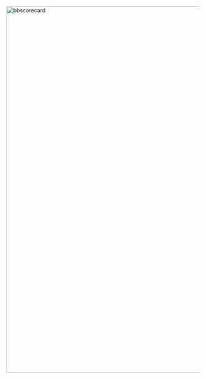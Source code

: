 <img width="956" alt="bbscorecard" src="https://github.com/khumanshusingh/Basketball-Scoreboard/assets/90241431/2389a89c-1ca3-4e3c-980c-be3427e8b79c">
